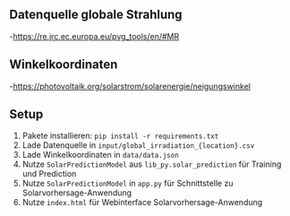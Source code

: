 ## Datenquelle globale Strahlung
-https://re.jrc.ec.europa.eu/pvg_tools/en/#MR

## Winkelkoordinaten
-https://photovoltaik.org/solarstrom/solarenergie/neigungswinkel



## Setup

1. Pakete installieren: `pip install -r requirements.txt`
2. Lade Datenquelle in `input/global_irradiation_{location}.csv`
3. Lade Winkelkoordinaten in `data/data.json`
4. Nutze `SolarPredictionModel` aus `lib_py.solar_prediction` für Training und Prediction
5. Nutze `SolarPredictionModel` in `app.py` für Schnittstelle zu Solarvorhersage-Anwendung
6. Nutze `index.html` für Webinterface Solarvorhersage-Anwendung